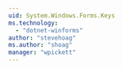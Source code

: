 ```yaml
---
uid: System.Windows.Forms.Keys
ms.technology: 
  - "dotnet-winforms"
author: "stevehoag"
ms.author: "shoag"
manager: "wpickett"
---
```

